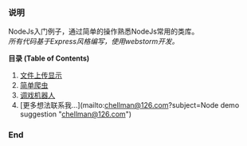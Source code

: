 ### 说明

NodeJs入门例子，通过简单的操作熟悉NodeJs常用的类库。<br>
*所有代码基于Express风格编写，使用webstorm开发。*


**目录 (Table of Contents)**

1. [文件上传显示](fileReader "文件上传显示")
2. [简单爬虫](crawler "简单爬虫")
3. [调戏机器人](chat "聊天机器人")
4. [更多想法联系我...](mailto:chellman@126.com?subject=Node demo suggestion "chellman@126.com")


### End